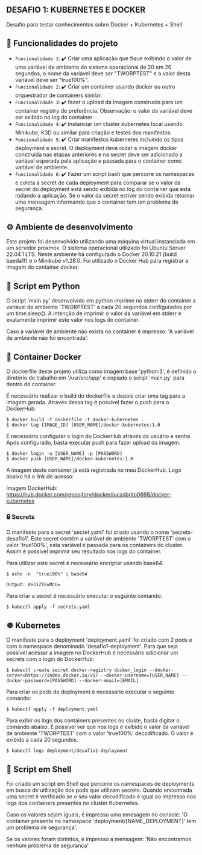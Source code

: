 ## DESAFIO 1: KUBERNETES E DOCKER

Desafio para testar conhecimentos sobre Docker + Kubernetes + Shell

## 🔨 Funcionalidades do projeto

- `Funcionalidade 1`: ✔️ Criar uma aplicação que fique exibindo o valor de uma variável de ambiente do sistema operacional de 20 em 20 segundos, o nome da variável deve ser "TWORPTEST" e o valor desta variável deve ser "true100%".
- `Funcionalidade 2`: ✔️ Criar um container usando docker ou outro orquestrador de containers similar.
- `Funcionalidade 3`: ✔️ fazer o upload da imagem construída para um container registry de preferência. Observação: o valor da variável deve ser exibido no log do container
- `Funcionalidade 4`: ✔️ Instanciar um cluster kubernetes local usando Minikube, K3D ou similar para criação e testes dos manifestos.
- `Funcionalidade 5`: ✔️ Criar manifestos kubernetes incluindo os tipos deployment e secret. O deployment deve rodar a imagem docker construida nas etapas anteriores e na secret deve ser adicionado a variável esperada pela aplicação e passada para o container como variável de ambiente.
- `Funcionalidade 6`: ✔️ Fazer um script bash que percorre os namespaces e coleta a secret de cada deployment para comparar se o valor da secret do deployment está sendo exibida no log do container que está rodando a aplicação. Se o valor da secret estiver sendo exibida retornar uma mensagem informando que o container tem um problema de segurança.

## ⚙ Ambiente de desenvolvimento

Este projeto foi desenvolvido utilizando uma máquina virtual instanciada em um servidor proxmox. O sistema operacional utilizado foi Ubuntu Server 22.04.1 LTS. Neste ambiente há configurado o Docker 20.10.21 (build baeda1f) e o Minikube v1.28.0. Foi utilizado o Docker Hub para registrar a imagem do container docker.

## 📁 Script em Python

O script 'main.py' desenvolvido em python imprime no stderr do container a variável de ambiente 'TWORPTEST' a cada 20 segundos configurados por um time.sleep(). A intenção de imprimir o valor da variável em stderr é exatamente imprimir este valor nos logs do container. 

Caso a variável de ambiente não exista no container é impresso: 'A variável de ambiente não foi encontrada'.

## 🐳 Container Docker 

O dockerfile deste projeto utiliza como imagem base 'python:3', é definido o diretório de trabalho em '/usr/src/app' e copiado o script 'main.py' para dentro do container. 

É necessário realizar o build do dockerfile e depois criar uma tag para a imagem gerada. Através dessa tag é possivel fazer o push para o DockerHub.

```
$ docker build -f dockerfile -t docker-kubernetes .
$ docker tag [IMAGE_ID] [USER_NAME]/docker-kubernetes:1.0

```
É necessário configurar o login do DockerHub através do usuário e senha. Após configurado, basta executar push para fazer upload da imagem.

```
$ docker login -u [USER_NAME] -p [PASSWORD]
$ docker push [USER_NAME]/docker-kubernetes:1.0
```

A imagem deste container já está registrada no meu DockerHub. Logo abaixo há o link de acesso:

Imagem DockerHub: https://hub.docker.com/repository/docker/lucasbrito0698/docker-kubernetes

### 🔒 Secrets

O manifesto para o secret 'secret.yaml' foi criado usando o nome 'secrets-desafio1'. Este secret contém a variável de ambiente 'TWORPTEST' com o valor 'true100%', esta variável é passada para os containers do cluster. Assim é possível imprimir seu resultado nos logs do container.

Para utilizar este secret é necessário encriptar usando base64.

```
$ echo -n  "true100%" | base64

Output: dHJ1ZTEwMCU=
```

Para criar a secret é necessário executar o seguinte comando:

```
$ kubectl apply -f secrets.yaml
```

## ☸️ Kubernetes

O manifesto para o deployment 'deployment.yaml' foi criado com 2 pods e com o namespace denominado 'desafio1-deployment'. Para que seja possível acessar a imagem no DockerHub é necessário adicionar um secrets com o login do DockerHub:

```
$ kubectl create secret docker-registry docker_login --docker-server=https://index.docker.io/v1/ --docker-username=[USER_NAME] --docker-password=[PASSWORD] --docker-email=[EMAIL]
```

Para criar os pods de deployment é necessário executar o seguinte comando:

```
$ kubectl apply -f deployment.yaml
```

Para exibir os logs dos containers presentes no cluste, basta digitar o comando abaixo. É possível ver que nos logs é exibido o valor da variável de ambiente 'TWORPTEST' com o valor 'true100%' decodificado. O valor é exibido a cada 20 segundos.

```
$ kubectl logs deployment/desafio1-deployment
```

## 🔀 Script em Shell

Foi criado um script em Shell que percorre os namespaces de deployments em busca de utilização dos pods que utilizam secrets. Quando encontrada uma secret é verificado se o seu valor decodificado é igual ao impresso nos logs dos containers presentes no cluster Kubernetes. 

Caso os valores sejam iguais, é impresso uma mnesagem no console: 'O container presente no namespace 'deployment/[NAME_DEPLOYMENT]' tem um problema de segurança'.

Se os valores foram distintos, é impresso a mensagem: 'Não encontramos nenhum problema de segurança'
